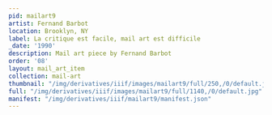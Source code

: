 ```yaml
---
pid: mailart9
artist: Fernand Barbot
location: Brooklyn, NY
label: La critique est facile, mail art est difficile
_date: '1990'
description: Mail art piece by Fernand Barbot
order: '08'
layout: mail_art_item
collection: mail-art
thumbnail: "/img/derivatives/iiif/images/mailart9/full/250,/0/default.jpg"
full: "/img/derivatives/iiif/images/mailart9/full/1140,/0/default.jpg"
manifest: "/img/derivatives/iiif/mailart9/manifest.json"
---
```

